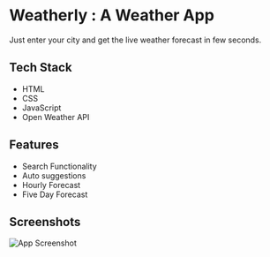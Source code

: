 
# Weatherly : A Weather App

Just enter your city and get the live weather forecast in few seconds.




## Tech Stack

- HTML
- CSS
- JavaScript
- Open Weather API 



## Features

- Search Functionality
- Auto suggestions
- Hourly Forecast
- Five Day Forecast


## Screenshots

![App Screenshot](https://via.placeholder.com/468x300?text=App+Screenshot+Here)



